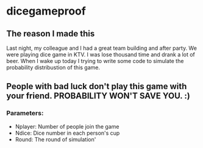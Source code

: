 # dicegameproof
## The reason I made this

Last night, my colleague and I had a great team building and after party. We were playing dice game in KTV. I was lose thousand time and drank a lot of beer. When I wake up today I trying to write some code to simulate the probability distribustion of this game.

## People with bad luck don't play this game with your friend. PROBABILITY WON'T SAVE YOU. :)

### Parameters:
- Nplayer: Number of people join the game
- Ndice: Dice number in each person's cup
- Round: The round of simulation'

